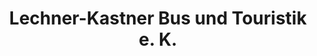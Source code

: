 ---
title: "Lechner-Kastner Bus und Touristik e. K."
url: /grassau/lechner-kastner-bus-und-touristik-e-k/
shop: Reisebüro
---